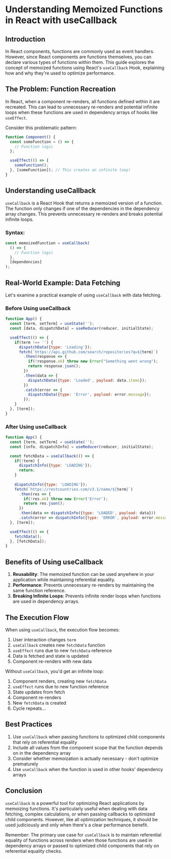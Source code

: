 # Understanding Memoized Functions in React with useCallback

## Introduction

In React components, functions are commonly used as event handlers. However, since React components are functions themselves, you can declare various types of functions within them. This guide explores the concept of memoized functions using React's `useCallback` Hook, explaining how and why they're used to optimize performance.

## The Problem: Function Recreation

In React, when a component re-renders, all functions defined within it are recreated. This can lead to unnecessary re-renders and potential infinite loops when these functions are used in dependency arrays of hooks like `useEffect`.

Consider this problematic pattern:
```javascript
function Component() {
  const someFunction = () => {
    // Function logic
  };

  useEffect(() => {
    someFunction();
  }, [someFunction]); // This creates an infinite loop!
}
```

## Understanding useCallback

`useCallback` is a React Hook that returns a memoized version of a function. The function only changes if one of the dependencies in the dependency array changes. This prevents unnecessary re-renders and breaks potential infinite loops.

### Syntax:
```javascript
const memoizedFunction = useCallback(
  () => {
    // Function logic
  },
  [dependencies]
);
```

## Real-World Example: Data Fetching

Let's examine a practical example of using `useCallback` with data fetching.

### Before Using useCallback

```javascript
function App() {
  const [term, setTerm] = useState('');
  const [data, dispatchData] = useReducer(reducer, initialState);

  useEffect(() => {
    if(term !== '') {
      dispatchData({type: 'Loading'});
      fetch(`https://api.github.com/search/repositories?q=${term}`)
        .then(response => {
          if(!response.ok) throw new Error("Something went wrong");
          return response.json();
        })
        .then(data => {
          dispatchData({type: 'Loaded', payload: data.items});
        })
        .catch(error => {
          dispatchData({type: 'Error', payload: error.message});
        });
    }
  }, [term]);
}
```

### After Using useCallback

```javascript
function App() {
  const [term, setTerm] = useState('');
  const [info, dispatchInfo] = useReducer(reducer, initialState);

  const fetchData = useCallback(() => {
    if(!term) {
      dispatchInfo({type: 'LOADING'});
      return;
    }
    
    dispatchInfo({type: 'LOADING'});
    fetch(`https://restcountries.com/v3.1/name/${term}`)
      .then(res => {
        if(!res.ok) throw new Error('Error');
        return res.json();
      })
      .then(data => dispatchInfo({type: 'LOADED', payload: data}))
      .catch(error => dispatchInfo({type: 'ERROR', payload: error.message}));
  }, [term]);

  useEffect(() => {
    fetchData();
  }, [fetchData]);
}
```

## Benefits of Using useCallback

1. **Reusability**: The memoized function can be used anywhere in your application while maintaining referential equality.
2. **Performance**: Prevents unnecessary re-renders by maintaining the same function reference.
3. **Breaking Infinite Loops**: Prevents infinite render loops when functions are used in dependency arrays.

## The Execution Flow

When using `useCallback`, the execution flow becomes:

1. User interaction changes `term`
2. `useCallback` creates new `fetchData` function
3. `useEffect` runs due to new `fetchData` reference
4. Data is fetched and state is updated
5. Component re-renders with new data

Without `useCallback`, you'd get an infinite loop:

1. Component renders, creating new `fetchData`
2. `useEffect` runs due to new function reference
3. State updates from fetch
4. Component re-renders
5. New `fetchData` is created
6. Cycle repeats...

## Best Practices

1. Use `useCallback` when passing functions to optimized child components that rely on referential equality
2. Include all values from the component scope that the function depends on in the dependency array
3. Consider whether memoization is actually necessary - don't optimize prematurely
4. Use `useCallback` when the function is used in other hooks' dependency arrays

## Conclusion

`useCallback` is a powerful tool for optimizing React applications by memoizing functions. It's particularly useful when dealing with data fetching, complex calculations, or when passing callbacks to optimized child components. However, like all optimization techniques, it should be used judiciously and only when there's a clear performance benefit.

Remember: The primary use case for `useCallback` is to maintain referential equality of functions across renders when those functions are used in dependency arrays or passed to optimized child components that rely on referential equality checks.
